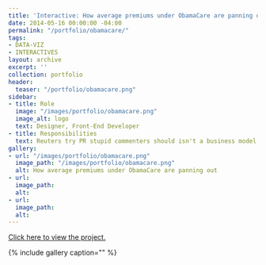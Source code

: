 ```yaml
---
title: 'Interactive: How average premiums under ObamaCare are panning out'
date: 2014-05-16 00:00:00 -04:00
permalink: "/portfolio/obamacare/"
tags:
- DATA-VIZ
- INTERACTIVES
layout: archive
excerpt: ''
collection: portfolio
header:
  teaser: "/portfolio/obamacare.png"
sidebar:
- title: Role
  image: "/images/portfolio/obamacare.png"
  image_alt: logo
  text: Designer, Front-End Developer
- title: Responsibilities
  text: Reuters try PR stupid commenters should isn't a business model
gallery:
- url: "/images/portfolio/obamacare.png"
  image_path: "/images/portfolio/obamacare.png"
  alt: How average premiums under ObamaCare are panning out
- url: 
  image_path: 
  alt: 
- url: 
  image_path: 
  alt: 
---
```


[Click here to view the project.](http://carlvlewis2.wpengine.com/dailybeast_healthcare/dailybeast_healthcare.html)

{% include gallery caption="" %}
